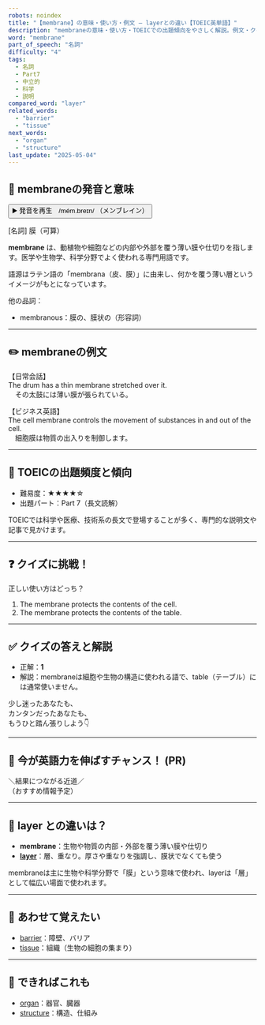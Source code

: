 ```yaml
---
robots: noindex
title: "【membrane】の意味・使い方・例文 ― layerとの違い【TOEIC英単語】"
description: "membraneの意味・使い方・TOEICでの出題傾向をやさしく解説。例文・クイズ付きでlayerとの違いもわかりやすく学べます。"
word: "membrane"
part_of_speech: "名詞"
difficulty: "4"
tags:
  - 名詞
  - Part7
  - 中立的
  - 科学
  - 説明
compared_word: "layer"
related_words:
  - "barrier"
  - "tissue"
next_words:
  - "organ"
  - "structure"
last_update: "2025-05-04"
---
```


## 🔰 membraneの発音と意味

<button class="play-audio" onclick="playTTS('membrane')">
  <span class="play-audio-main">
    ▶️ 発音を再生　/mém.breɪn/
  </span>
  <span class="play-audio-sub">
    （メンブレイン）
  </span>
</button>

[名詞] 膜（可算）

**membrane** は、動植物や細胞などの内部や外部を覆う薄い膜や仕切りを指します。医学や生物学、科学分野でよく使われる専門用語です。

語源はラテン語の「membrana（皮、膜）」に由来し、何かを覆う薄い層というイメージがもとになっています。

他の品詞：  
- membranous：膜の、膜状の（形容詞）

---

## ✏️ membraneの例文

【日常会話】  
The drum has a thin membrane stretched over it.  
　その太鼓には薄い膜が張られている。

【ビジネス英語】  
The cell membrane controls the movement of substances in and out of the cell.  
　細胞膜は物質の出入りを制御します。

---

## 🎯 TOEICの出題頻度と傾向

- 難易度：★★★★☆
- 出題パート：Part 7（長文読解）

TOEICでは科学や医療、技術系の長文で登場することが多く、専門的な説明文や記事で見かけます。

---

## ❓ クイズに挑戦！

正しい使い方はどっち？

1. The membrane protects the contents of the cell.  
2. The membrane protects the contents of the table.

---

## ✅ クイズの答えと解説

- 正解：**1**
- 解説：membraneは細胞や生物の構造に使われる語で、table（テーブル）には通常使いません。

少し迷ったあなたも、  
カンタンだったあなたも、  
もうひと踏ん張りしよう👇️

---

## 🚀 今が英語力を伸ばすチャンス！ (PR)

<div class="info-center">
＼結果につながる近道／<br>  
（おすすめ情報予定）
</div>

---

## 🤔  layer との違いは？

- **membrane**：生物や物質の内部・外部を覆う薄い膜や仕切り
- **[layer](/word/layer/)**：層、重なり。厚さや重なりを強調し、膜状でなくても使う

membraneは主に生物や科学分野で「膜」という意味で使われ、layerは「層」として幅広い場面で使われます。

---

## 🧩 あわせて覚えたい

- [barrier](/word/barrier/)：障壁、バリア
- [tissue](/word/tissue/)：組織（生物の細胞の集まり）

---

## 📖 できればこれも

- [organ](/word/organ/)：器官、臓器
- [structure](/word/structure/)：構造、仕組み

<!-- cvid: aid04_bid32 -->
